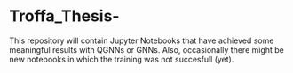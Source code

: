 # Troffa_Thesis-


This repository will contain Jupyter Notebooks that have achieved some meaningful results with QGNNs or GNNs. Also, occasionally there might be new notebooks in which the training was not succesfull (yet).  
